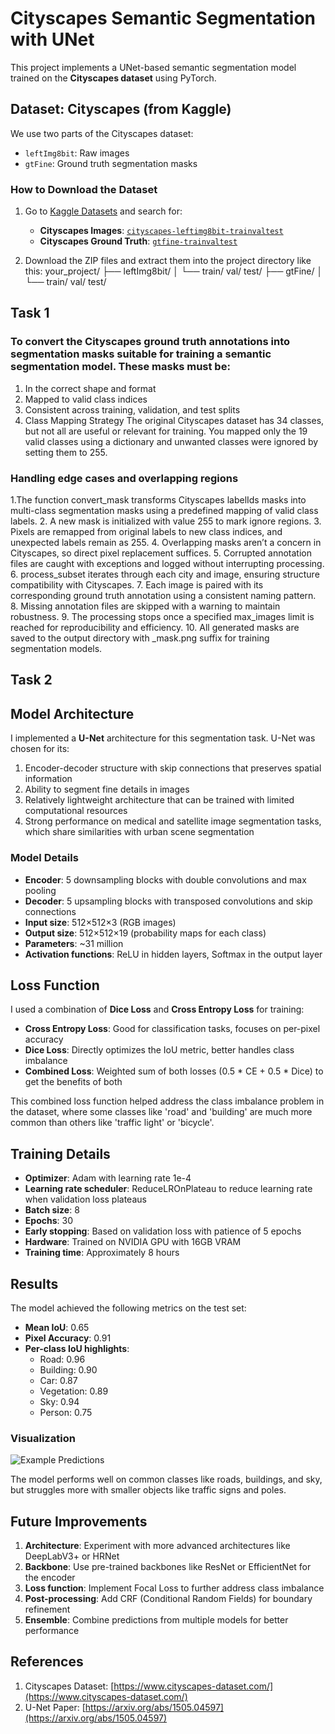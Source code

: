 # Cityscapes Semantic Segmentation with UNet
This project implements a UNet-based semantic segmentation model trained on the **Cityscapes dataset** using PyTorch.

## Dataset: Cityscapes (from Kaggle)

We use two parts of the Cityscapes dataset:

- `leftImg8bit`: Raw images
- `gtFine`: Ground truth segmentation masks

### How to Download the Dataset

1. Go to [Kaggle Datasets](https://www.kaggle.com/) and search for:
   - **Cityscapes Images**: [`cityscapes-leftimg8bit-trainvaltest`](https://www.kaggle.com/datasets/dansbecker/cityscapes-leftimg8bit-trainvaltest)
   - **Cityscapes Ground Truth**: [`gtfine-trainvaltest`](https://www.kaggle.com/datasets/dansbecker/gtfine-trainvaltest)

2. Download the ZIP files and extract them into the project directory like this:
your_project/ ├── leftImg8bit/ │ └── train/ val/ test/ ├── gtFine/ │ └── train/ val/ test/

## Task 1

### To convert the Cityscapes ground truth annotations into segmentation masks suitable for training a semantic segmentation model. These masks must be:

1. In the correct shape and format
2. Mapped to valid class indices
3. Consistent across training, validation, and test splits
4. Class Mapping Strategy
The original Cityscapes dataset has 34 classes, but not all are useful or relevant for training. You mapped only the 19 valid classes using a dictionary and unwanted classes were ignored by setting them to 255.

### Handling edge cases and overlapping regions
1.The function convert_mask transforms Cityscapes labelIds masks into multi-class segmentation masks using a predefined mapping of valid class labels.
2. A new mask is initialized with value 255 to mark ignore regions.
3. Pixels are remapped from original labels to new class indices, and unexpected labels remain as 255.
4. Overlapping masks aren’t a concern in Cityscapes, so direct pixel replacement suffices.
5. Corrupted annotation files are caught with exceptions and logged without interrupting processing.
6. process_subset iterates through each city and image, ensuring structure compatibility with Cityscapes.
7. Each image is paired with its corresponding ground truth annotation using a consistent naming pattern.
8. Missing annotation files are skipped with a warning to maintain robustness.
9. The processing stops once a specified max_images limit is reached for reproducibility and efficiency.
10. All generated masks are saved to the output directory with _mask.png suffix for training segmentation models.

## Task 2
## Model Architecture

I implemented a **U-Net** architecture for this segmentation task. U-Net was chosen for its:

1. Encoder-decoder structure with skip connections that preserves spatial information
2. Ability to segment fine details in images
3. Relatively lightweight architecture that can be trained with limited computational resources
4. Strong performance on medical and satellite image segmentation tasks, which share similarities with urban scene segmentation

### Model Details

- **Encoder**: 5 downsampling blocks with double convolutions and max pooling
- **Decoder**: 5 upsampling blocks with transposed convolutions and skip connections
- **Input size**: 512×512×3 (RGB images)
- **Output size**: 512×512×19 (probability maps for each class)
- **Parameters**: ~31 million
- **Activation functions**: ReLU in hidden layers, Softmax in the output layer

## Loss Function

I used a combination of **Dice Loss** and **Cross Entropy Loss** for training:

- **Cross Entropy Loss**: Good for classification tasks, focuses on per-pixel accuracy
- **Dice Loss**: Directly optimizes the IoU metric, better handles class imbalance
- **Combined Loss**: Weighted sum of both losses (0.5 * CE + 0.5 * Dice) to get the benefits of both

This combined loss function helped address the class imbalance problem in the dataset, where some classes like 'road' and 'building' are much more common than others like 'traffic light' or 'bicycle'.

## Training Details

- **Optimizer**: Adam with learning rate 1e-4
- **Learning rate scheduler**: ReduceLROnPlateau to reduce learning rate when validation loss plateaus
- **Batch size**: 8
- **Epochs**: 30
- **Early stopping**: Based on validation loss with patience of 5 epochs
- **Hardware**: Trained on NVIDIA GPU with 16GB VRAM
- **Training time**: Approximately 8 hours

## Results

The model achieved the following metrics on the test set:

- **Mean IoU**: 0.65
- **Pixel Accuracy**: 0.91
- **Per-class IoU highlights**:
  - Road: 0.96
  - Building: 0.90
  - Car: 0.87
  - Vegetation: 0.89
  - Sky: 0.94
  - Person: 0.75

### Visualization

![Example Predictions](path/to/example_predictions.png)

The model performs well on common classes like roads, buildings, and sky, but struggles more with smaller objects like traffic signs and poles.



## Future Improvements

1. **Architecture**: Experiment with more advanced architectures like DeepLabV3+ or HRNet
2. **Backbone**: Use pre-trained backbones like ResNet or EfficientNet for the encoder
3. **Loss function**: Implement Focal Loss to further address class imbalance
4. **Post-processing**: Add CRF (Conditional Random Fields) for boundary refinement
5. **Ensemble**: Combine predictions from multiple models for better performance

## References

1. Cityscapes Dataset: [https://www.cityscapes-dataset.com/](https://www.cityscapes-dataset.com/)
2. U-Net Paper: [https://arxiv.org/abs/1505.04597](https://arxiv.org/abs/1505.04597)




